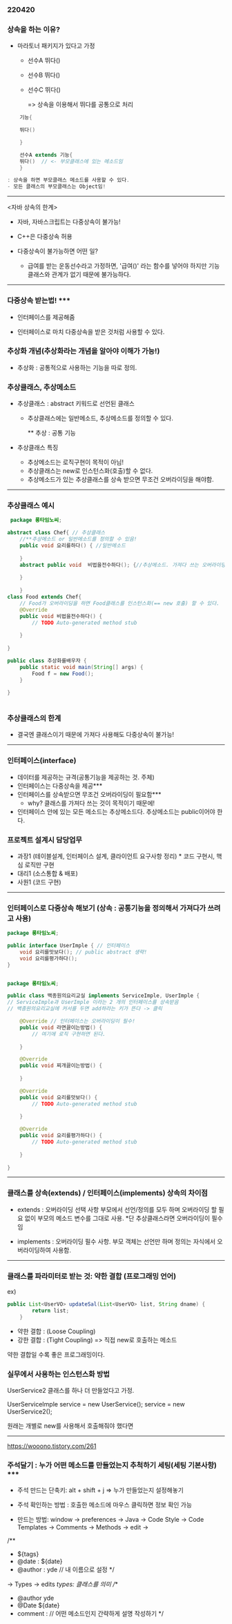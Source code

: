### 220420

### 상속을 하는 이유?
- 마라토너 패키지가 있다고 가정
    - 선수A 뛰다()
    - 선수B 뛰다()
    - 선수C 뛰다()
        
        => 상속을 이용해서 뛰다를 공통으로 처리

```java
    기능{

    뛰다()

    }

    선수A extends 기능{
    뛰다()  // <- 부모클래스에 있는 메소드임
    }

: 상속을 하면 부모클래스 메소드를 사용할 수 있다.
- 모든 클래스의 부모클래스는 Object임!

```

---

<자바 상속의 한계>

- 자바, 자바스크립트는 다중상속이 불가능!
* C++은 다중상속 허용

- 다중상속이 불가능하면 어떤 일?

    - 급여를 받는 운동선수라고 가정하면, 
'급여()' 라는 함수를 넣어야 하지만 기능 클래스와 관계가 없기 때문에 불가능하다.

---
### 다중상속 받는법! ***

- 인터페이스를 제공해줌

- 인터페이스로 마치 다중상속을 받은 것처럼 사용할 수 있다.


### 추상화 개념(추상화라는 개념을 알아야 이해가 가능!)

- 추상화 : 공통적으로 사용하는 기능을 따로 정의.


### 추상클래스, 추상메소드

- 추상클래스 : abstract 키워드로 선언된 클래스
    * 추상클래스에는 일반메소드, 추상메소드를 정의할 수 있다.
    
    	** 추상 : 공통 기능

- 추상클래스 특징
    - 추상메소드는 로직구현이 목적이 아님!
    - 추상클래스는 new로 인스턴스화(호출)할 수 없다.
    - 추상메소드가 있는 추상클래스를 상속 받으면 무조건 오버라이딩을 해야함.


---
### 추상클래스 예시
```java
 package 롱타임노씨;

abstract class Chef{ // 추상클래스
	//**추상메소드 or 일반메소드를 정의할 수 있음!
	public void 요리를하다() { //일반메소드
		
	}
	abstract public void  비법을전수하다(); {//추상메소드. 가져다 쓰는 오버라이딩이 목적
		
	}
	
	}
class Food extends Chef{
	// Food가 오버라이딩을 하면 Food클래스를 인스턴스화(== new 호출) 할 수 있다.
	@Override
	public void 비법을전수하다() {
		// TODO Auto-generated method stub
		
	}
	
}

public class 추상화를배우자 {
	public static void main(String[] args) {
		Food f = new Food();
	}
	
}
   
```

### 추상클래스의 한계
- 결국엔 클래스이기 때문에 가져다 사용해도 다중상속이 불가능!

---

### 인터페이스(interface)
- 데이터를 제공하는 규격(공통기능을 제공하는 것. 주체)
- 인터페이스는 다중상속을 제공***
- 인터페이스를 상속받으면 무조건 오버라이딩이 필요함***
    - why? 클래스를 가져다 쓰는 것이 목적이기 때문에!
- 인터페이스 안에 있는 모든 메소드는 추상메소드다.
추상메소드는 public이어야 한다.


### 프로젝트 설계시 담당업무
- 과장1 (테이블설계, 인터페이스 설계, 클라이언트 요구사항 정리) * 코드 구현시, 핵심 로직만 구현
- 대리1 (소스통합 & 배포)
- 사원1 (코드 구현)

---

### 인터페이스로 다중상속 해보기 (상속 : 공통기능을 정의해서 가져다가 쓰려고 사용)

```java
package 롱타임노씨;

public interface UserImple { // 인터페이스
	void 요리를맛보다(); // public abstract 생략!
	void 요리를평가하다();
}

```


```java

package 롱타임노씨;

public class 백종원의요리교실 implements ServiceImple, UserImple {
// ServiceImple과 UserImple 이라는 2 개의 인터페이스를 상속받음
// 백종원의요리교실에 커서를 두면 add하라는 키가 뜬다 -> 클릭 

	@Override // 인터페이스는 오버라이딩이 필수!
	public void 라면끓이는방법() {
		// 여기에 로직 구현하면 된다.
		
	}

	@Override
	public void 찌개끓이는방법() {
		
	}

	@Override
	public void 요리를맛보다() {
		// TODO Auto-generated method stub
		
	}

	@Override
	public void 요리를평가하다() {
		// TODO Auto-generated method stub
		
	}
	
}
```

---
### 클래스를 상속(extends) / 인터페이스(implements) 상속의 차이점

- extends : 오버라이딩 선택 사항 
부모에서 선언/정의를 모두 하며 오버라이딩 할 필요 없이 부모의 메소드 변수를 그대로 사용.  *단 추상클래스라면 오버라이딩이 필수임


- implements : 오버라이딩 필수 사항.
부모 객체는 선언만 하며 정의는 자식에서 오버라이딩하여 사용함.

---
### 클래스를 파라미터로 받는 것: 약한 결합 (프로그래밍 언어)
ex)
```java
public List<UserVO> updateSal(List<UserVO> list, String dname) {
		return list;
	}
```

- 약한 결합 : (Loose Coupling)
- 강한 결합 : (Tight Coupling) => 직접 new로 호출하는 메소드

약한 결합일 수록 좋은 프로그래밍이다.

### 실무에서 사용하는 인스턴스화 방법
UserService2 클래스를 하나 더 만들었다고 가정.

  UserServiceImple service = new UserService();
        service = new UserService2();

원래는 개별로 new를 사용해서 호출해줘야 했다면
 *** 
https://wooono.tistory.com/261


### 주석달기 : 누가 어떤 메소드를 만들었는지 추척하기 세팅(세팅 기본사항) *** 

- 주석 만드는 단축키: alt + shift + j => 누가 만들었는지 설정해놓기
- 주석 확인하는 방법 : 호출한 메소드에 마우스 클릭하면 정보 확인 가능


- 만드는 방법: window ->  preferences -> Java -> Code Style -> Code Templates -> Comments -> Methods -> edit -> 

/**
 * ${tags}
 * @date : ${date} 
 * @author : yde // 내 이름으로 설정
 */


 -> Types -> edits
    *types: 클래스를 의미
/**
 * @author yde
 * @Date ${date}
 * comment :  // 어떤 메소드인지 간략하게 설명 작성하기
 */







